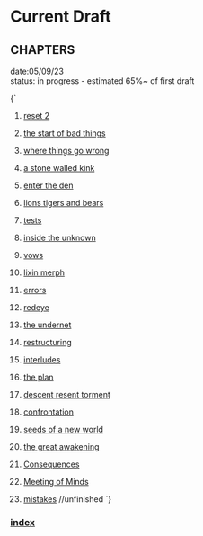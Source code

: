 # Current Draft 

## CHAPTERS

date:05/09/23 
<br />
status: in progress - estimated 65%~ of first draft

{`
 1. [reset 2](reset-2.md)

 2. [the start of bad things](the-start-of-bad-things.md)
 
 3. [where things go wrong](where-things-go-wrong.md)
 
 4. [a stone walled kink](a-stone-walled-kink.md)
 
 5. [enter the den](enter-the-den.md)
 
 6. [lions tigers and bears](lions-tigers-and-bears.md)
 
 7. [tests](tests.md)
 
 8. [inside the unknown](inside-the-unknown.md)
 
 9. [vows](vows.md)
 
 10. [lixin merph](lixin-merph.md)
 
 11. [errors](errors.md)
 
 12. [redeye](redeye.md)
 
 13. [the undernet](the-undernet.md)
 
 14. [restructuring](restructuring.md)
 
 15. [interludes](interludes.md)
 
 16. [the plan](the-plan.md)
 
 17. [descent resent torment](descent-resent-torment.md)
 
 18. [confrontation](confrontation.md)
 
 19. [seeds of a new world](seeds-of-a-new-world.md)

 20. [the great awakening](the-great-awakening.md)

 21. [Consequences](consequences.md)

 22. [Meeting of Minds](meeting-of-minds.md)

 23. [mistakes](mistakes.md) //unfinished
`}
### [index](../index.md)

